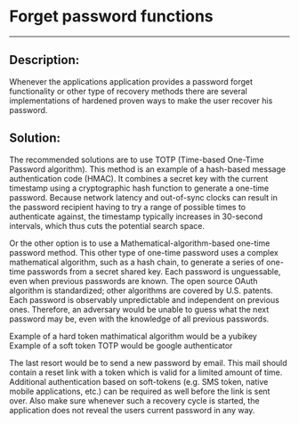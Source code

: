 # Forget password functions
-------

## Description:

Whenever the applications application provides a password forget functionality or other 
type of recovery methods there are several implementations of hardened proven ways to make
the user recover his password.


## Solution:

The recommended solutions are to use TOTP (Time-based One-Time Password algorithm). This 
method is an example of a hash-based message authentication code (HMAC). It combines a 
secret key with the current timestamp using a cryptographic hash function to generate 
a one-time password. Because network latency and out-of-sync clocks can result in the password 
recipient having to try a range of possible times to authenticate against, the timestamp typically 
increases in 30-second intervals, which thus cuts the potential search space.

Or the other option is to use a Mathematical-algorithm-based one-time password method. This other 
type of one-time password uses a complex mathematical algorithm, such as a hash chain, to generate 
a series of one-time passwords from a secret shared key. Each password is unguessable, even when 
previous passwords are known. The open source OAuth algorithm is standardized; other algorithms are 
covered by U.S. patents. Each password is observably unpredictable and independent on previous ones. 
Therefore, an adversary would be unable to guess what the next password may be, even with the 
knowledge of all previous passwords.

Example of a hard token mathimatical algorithm would be a yubikey
Example of a soft token TOTP would be google authenticator

The last resort would be to send a new password by email. This mail should contain a reset link with 
a token which is valid for a limited amount of time. Additional authentication based on soft-tokens 
(e.g. SMS token, native mobile applications, etc.) can be required as well before the link is 
sent over. Also make sure whenever such a recovery cycle is started, the application does not 
reveal the users current password in any way.
